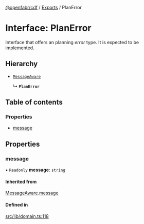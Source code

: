 [@openfabr/cdf](../README.md) / [Exports](../modules.md) / PlanError

# Interface: PlanError

Interface that offers an planning *error* type.
It is expected to be implemented.

## Hierarchy

- [`MessageAware`](MessageAware.md)

  ↳ **`PlanError`**

## Table of contents

### Properties

- [message](PlanError.md#message)

## Properties

### message

• `Readonly` **message**: `string`

#### Inherited from

[MessageAware](MessageAware.md).[message](MessageAware.md#message)

#### Defined in

[src/lib/domain.ts:118](https://github.com/openfabr/cdf/blob/9dc7721/core/typescript/src/lib/domain.ts#L118)

